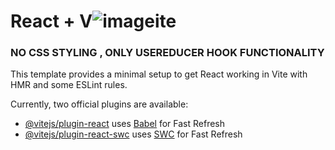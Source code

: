 
# React + V![image](https://github.com/dibborah/todo-list-app-using-useReducer-Hook/assets/90625406/1545d324-c944-4f29-b98b-ce0f4e2580d2)ite

### NO CSS STYLING , ONLY USEREDUCER HOOK FUNCTIONALITY
This template provides a minimal setup to get React working in Vite with HMR and some ESLint rules.

Currently, two official plugins are available:

- [@vitejs/plugin-react](https://github.com/vitejs/vite-plugin-react/blob/main/packages/plugin-react/README.md) uses [Babel](https://babeljs.io/) for Fast Refresh
- [@vitejs/plugin-react-swc](https://github.com/vitejs/vite-plugin-react-swc) uses [SWC](https://swc.rs/) for Fast Refresh
